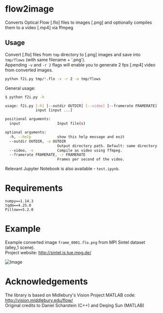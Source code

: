 # flow2image
Converts Optical Flow [.flo] files to images [.png] and optionally compiles them to a video [.mp4] via ffmpeg

## Usage
Convert [.flo] files from `tmp` directory to [.png] images and save into `tmp/flows` (with same filename + '.png').  
Appending `-v` and `-r 2` flags will enable you to generate 2 fps [.mp4] video from converted images.
```bash
python f2i.py tmp/*.flo -v -r 2 -o tmp/flows
```

General usage:

```bash
$ python f2i.py -h

usage: f2i.py [-h] [--outdir OUTDIR] [--video] [--framerate FRAMERATE]
              input [input ...]

positional arguments:
  input                 Input file(s)

optional arguments:
  -h, --help            show this help message and exit
  --outdir OUTDIR, -o OUTDIR
                        Output directory path. Default: same directory.
  --video, -v           Compile as video using ffmpeg.
  --framerate FRAMERATE, -r FRAMERATE
                        Frames per second of the video.
```
Relevant Jupyter Notebook is also available - `test.ipynb`.


# Requirements
```
numpy==1.14.3
tqdm==4.25.0
Pillow==5.2.0
```

# Example
Example converted image `frame_0001.flo.png` from MPI Sintel dataset (alley_1 scene).   
Project website: http://sintel.is.tue.mpg.de/


![Image](https://github.com/georgegach/flow2image/raw/master/tmp/flows/frame_0001.flo.png)


# Acknowledgements
The library is based on Midlebury's Vision Project MATLAB code: http://vision.middlebury.edu/flow/   
Original credits to Daniel Scharstein (C++) and Deqing Sun (MATLAB)